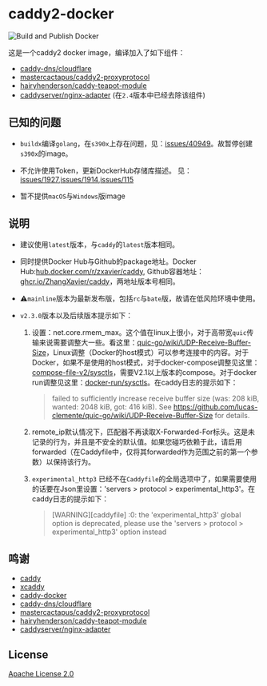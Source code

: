 # caddy2-docker

![Build and Publish Docker](https://github.com/ZhangXavier/caddy-docker/workflows/Build%20and%20Publish%20Docker%20Linux%20image/badge.svg)

这是一个caddy2 docker image，编译加入了如下组件：

- [caddy-dns/cloudflare](https://github.com/caddy-dns/cloudflare)
- [mastercactapus/caddy2-proxyprotocol](https://github.com/mastercactapus/caddy2-proxyprotocol)
- [hairyhenderson/caddy-teapot-module](https://github.com/hairyhenderson/caddy-teapot-module)
- [caddyserver/nginx-adapter](https://github.com/caddyserver/nginx-adapter) (在`2.4`版本中已经去除该组件)

## 已知的问题

- `buildx`编译`golang`，在`s390x`上存在问题，见：[issues/40949](https://github.com/golang/go/issues/40949)。故暂停创建`s390x`的image。

- 不允许使用Token，更新DockerHub存储库描述。 见：[issues/1927](https://github.com/docker/hub-feedback/issues/1927),[issues/1914](https://github.com/docker/hub-feedback/issues/1914),[issues/115](https://github.com/docker/roadmap/issues/115)

- 暂不提供`macOS`与`Windows`版image

## 说明

- 建议使用`latest`版本，与`caddy`的`latest`版本相同。

- 同时提供Docker Hub与Github的package地址。Docker Hub:[hub.docker.com/r/zxavier/caddy](https://hub.docker.com/r/zxavier/caddy), Github容器地址：[ghcr.io/ZhangXavier/caddy](https://ghcr.io/ZhangXavier/caddy)，两地址版本号相同。

- ⚠️`mainline`版本为最新发布版，包括`rc`与`bate`版，故请在低风险环境中使用。

- `v2.3.0`版本以及后续版本提示如下：

    1. 设置：net.core.rmem_max。这个值在linux上很小，对于高带宽`quic`传输来说需要调整大一些。看这里：[quic-go/wiki/UDP-Receive-Buffer-Size](https://github.com/lucas-clemente/quic-go/wiki/UDP-Receive-Buffer-Size)，Linux调整（Docker的host模式）可以参考连接中的内容。对于Docker，如果不是使用的host模式，对于docker-compose调整见这里：[compose-file-v2/sysctls](https://docs.docker.com/compose/compose-file/compose-file-v2/#sysctls)，需要V2.1以上版本的compose。对于docker run调整见这里：[docker-run/sysctls](https://docs.docker.com/engine/reference/commandline/run/#configure-namespaced-kernel-parameters-sysctls-at-runtime)。在caddy日志的提示如下：
        > failed to sufficiently increase receive buffer size (was: 208 kiB, wanted: 2048 kiB, got: 416 kiB). See https://github.com/lucas-clemente/quic-go/wiki/UDP-Receive-Buffer-Size for details.

    2. remote_ip默认情况下，匹配器不再读取X-Forwarded-For标头。这是未记录的行为，并且是不安全的默认值。如果您碰巧依赖于此，请启用forwarded（在Caddyfile中，仅将其forwarded作为范围之前的第一个参数）以保持该行为。

    3. `️experimental_http3` 已经不在`Caddyfile`的全局选项中了，如果需要使用的话要在Json里设置：'servers > protocol > experimental_http3'。在caddy日志的提示如下：
        > [WARNING][caddyfile] :0: the 'experimental_http3' global option is deprecated, please use the 'servers > protocol > experimental_http3' option instead

## 鸣谢

- [caddy](https://github.com/caddyserver/caddy)
- [xcaddy](https://github.com/caddyserver/xcaddy)
- [caddy-docker](https://github.com/caddyserver/caddy-docker)
- [caddy-dns/cloudflare](https://github.com/caddy-dns/cloudflare)
- [mastercactapus/caddy2-proxyprotocol](https://github.com/mastercactapus/caddy2-proxyprotocol)
- [hairyhenderson/caddy-teapot-module](https://github.com/hairyhenderson/caddy-teapot-module)
- [caddyserver/nginx-adapter](https://github.com/caddyserver/nginx-adapter)

## License

[Apache License 2.0](LICENSE)
